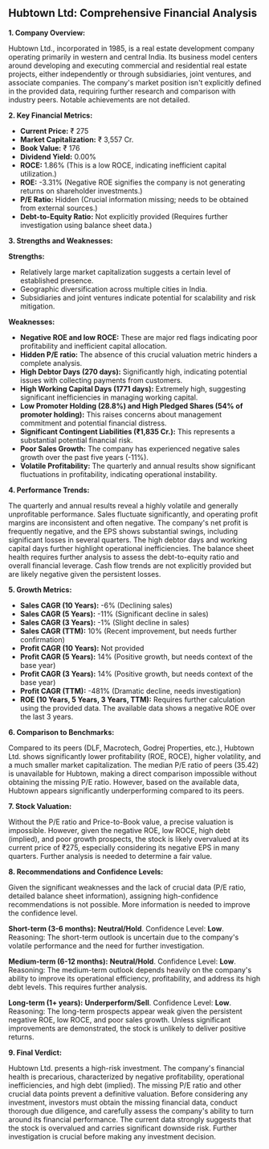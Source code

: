 ## Hubtown Ltd: Comprehensive Financial Analysis

**1. Company Overview:**

Hubtown Ltd., incorporated in 1985, is a real estate development company operating primarily in western and central India.  Its business model centers around developing and executing commercial and residential real estate projects, either independently or through subsidiaries, joint ventures, and associate companies.  The company's market position isn't explicitly defined in the provided data, requiring further research and comparison with industry peers.  Notable achievements are not detailed.

**2. Key Financial Metrics:**

* **Current Price:** ₹ 275
* **Market Capitalization:** ₹ 3,557 Cr.
* **Book Value:** ₹ 176
* **Dividend Yield:** 0.00%
* **ROCE:** 1.86% (This is a low ROCE, indicating inefficient capital utilization.)
* **ROE:** -3.31% (Negative ROE signifies the company is not generating returns on shareholder investments.)
* **P/E Ratio:** Hidden (Crucial information missing; needs to be obtained from external sources.)
* **Debt-to-Equity Ratio:** Not explicitly provided (Requires further investigation using balance sheet data.)


**3. Strengths and Weaknesses:**

**Strengths:**

* Relatively large market capitalization suggests a certain level of established presence.
* Geographic diversification across multiple cities in India.
* Subsidiaries and joint ventures indicate potential for scalability and risk mitigation.

**Weaknesses:**

* **Negative ROE and low ROCE:**  These are major red flags indicating poor profitability and inefficient capital allocation.
* **Hidden P/E ratio:**  The absence of this crucial valuation metric hinders a complete analysis.
* **High Debtor Days (270 days):**  Significantly high, indicating potential issues with collecting payments from customers.
* **High Working Capital Days (1771 days):** Extremely high, suggesting significant inefficiencies in managing working capital.
* **Low Promoter Holding (28.8%) and High Pledged Shares (54% of promoter holding):** This raises concerns about management commitment and potential financial distress.
* **Significant Contingent Liabilities (₹1,835 Cr.):**  This represents a substantial potential financial risk.
* **Poor Sales Growth:**  The company has experienced negative sales growth over the past five years (-11%).
* **Volatile Profitability:**  The quarterly and annual results show significant fluctuations in profitability, indicating operational instability.


**4. Performance Trends:**

The quarterly and annual results reveal a highly volatile and generally unprofitable performance.  Sales fluctuate significantly, and operating profit margins are inconsistent and often negative.  The company's net profit is frequently negative, and the EPS shows substantial swings, including significant losses in several quarters.  The high debtor days and working capital days further highlight operational inefficiencies.  The balance sheet health requires further analysis to assess the debt-to-equity ratio and overall financial leverage.  Cash flow trends are not explicitly provided but are likely negative given the persistent losses.

**5. Growth Metrics:**

* **Sales CAGR (10 Years):** -6% (Declining sales)
* **Sales CAGR (5 Years):** -11% (Significant decline in sales)
* **Sales CAGR (3 Years):** -1% (Slight decline in sales)
* **Sales CAGR (TTM):** 10% (Recent improvement, but needs further confirmation)
* **Profit CAGR (10 Years):** Not provided
* **Profit CAGR (5 Years):** 14% (Positive growth, but needs context of the base year)
* **Profit CAGR (3 Years):** 14% (Positive growth, but needs context of the base year)
* **Profit CAGR (TTM):** -481% (Dramatic decline, needs investigation)
* **ROE (10 Years, 5 Years, 3 Years, TTM):**  Requires further calculation using the provided data.  The available data shows a negative ROE over the last 3 years.

**6. Comparison to Benchmarks:**

Compared to its peers (DLF, Macrotech, Godrej Properties, etc.), Hubtown Ltd. shows significantly lower profitability (ROE, ROCE), higher volatility, and a much smaller market capitalization.  The median P/E ratio of peers (35.42) is unavailable for Hubtown, making a direct comparison impossible without obtaining the missing P/E ratio.  However, based on the available data, Hubtown appears significantly underperforming compared to its peers.

**7. Stock Valuation:**

Without the P/E ratio and Price-to-Book value, a precise valuation is impossible. However, given the negative ROE, low ROCE, high debt (implied), and poor growth prospects, the stock is likely overvalued at its current price of ₹275, especially considering its negative EPS in many quarters.  Further analysis is needed to determine a fair value.

**8. Recommendations and Confidence Levels:**

Given the significant weaknesses and the lack of crucial data (P/E ratio, detailed balance sheet information), assigning high-confidence recommendations is not possible.  More information is needed to improve the confidence level.

**Short-term (3-6 months):**  **Neutral/Hold**.  Confidence Level: **Low**.  Reasoning:  The short-term outlook is uncertain due to the company's volatile performance and the need for further investigation.

**Medium-term (6-12 months):**  **Neutral/Hold**. Confidence Level: **Low**. Reasoning:  The medium-term outlook depends heavily on the company's ability to improve its operational efficiency, profitability, and address its high debt levels.  This requires further analysis.

**Long-term (1+ years):**  **Underperform/Sell**. Confidence Level: **Low**. Reasoning:  The long-term prospects appear weak given the persistent negative ROE, low ROCE, and poor sales growth.  Unless significant improvements are demonstrated, the stock is unlikely to deliver positive returns.


**9. Final Verdict:**

Hubtown Ltd. presents a high-risk investment.  The company's financial health is precarious, characterized by negative profitability, operational inefficiencies, and high debt (implied).  The missing P/E ratio and other crucial data points prevent a definitive valuation.  Before considering any investment, investors must obtain the missing financial data, conduct thorough due diligence, and carefully assess the company's ability to turn around its financial performance.  The current data strongly suggests that the stock is overvalued and carries significant downside risk.  Further investigation is crucial before making any investment decision.
